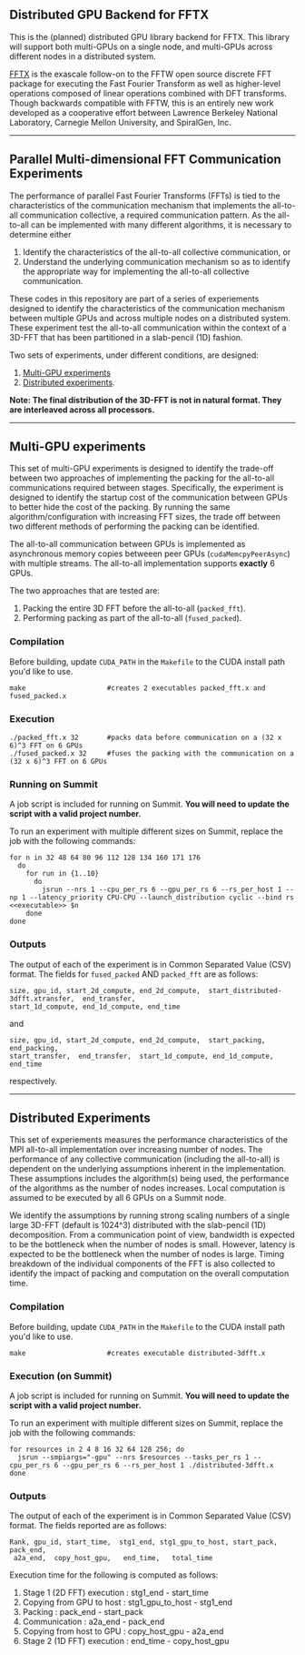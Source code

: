 Distributed GPU Backend for FFTX 
---
This is the (planned) distributed GPU library backend for FFTX. This
library will support both multi-GPUs on a single node, and multi-GPUs
across different nodes in a distributed system.

[FFTX](http://spiral.net/doc/fftx/introduction.html) is the exascale follow-on to the FFTW open source discrete FFT
package for executing the Fast Fourier Transform as well as
higher-level operations composed of linear operations combined with
DFT transforms. Though backwards compatible with FFTW, this is an
entirely new work developed as a cooperative effort between Lawrence
Berkeley National Laboratory, Carnegie Mellon University, and
SpiralGen, Inc.

---

## Parallel Multi-dimensional FFT Communication Experiments

The performance of parallel Fast Fourier Transforms (FFTs) is tied to
the characteristics of the communication mechanism that implements the
all-to-all communication collective, a required communication
pattern. As the all-to-all can be implemented with many different
algorithms, it is necessary to determine either 
1. Identify the characteristics of the all-to-all collective communication, or
2. Understand the underlying communication mechanism so as to identify the 
appropriate way for implementing the all-to-all collective communication.

These codes in this repository are part of a series of experiements
designed to identify the characteristics of the communication
mechanism between multiple GPUs and across multiple nodes on a
distributed system. These experiment test the all-to-all communication
within the context of a 3D-FFT that has been partitioned in a
slab-pencil (1D) fashion. 

Two sets of experiments, under different conditions, are designed:

1. [Multi-GPU experiments](#multi-gpu-experiments)
2. [Distributed experiments](#distributed-experiments).


**Note: The final distribution of the 3D-FFT is not in natural format. They are
interleaved across all processors.**

---

## Multi-GPU experiments

This set of multi-GPU experiments is designed to identify the
trade-off between two approaches of implementing the packing for the
all-to-all communications required between stages.  Specifically, the
experiment is designed to identify the startup cost of the
communication between GPUs to better hide the cost of the packing. By
running the same algorithm/configuration with increasing FFT sizes,
the trade off between two different methods of performing the packing
can be identified.

The all-to-all communication between GPUs is implemented as
asynchronous memory copies betweeen peer GPUs
(``cudaMemcpyPeerAsync``) with multiple streams. The all-to-all
implementation supports **exactly** 6 GPUs.

The two approaches that are tested are:
1. Packing the entire 3D FFT before the all-to-all (``packed_fft``).
2. Performing packing as part of the all-to-all (``fused_packed``).

### Compilation
Before building, update `CUDA_PATH` in the `Makefile` to the CUDA install path you'd like to use.
```
make                    #creates 2 executables packed_fft.x and fused_packed.x
```

### Execution
```
./packed_fft.x 32       #packs data before communication on a (32 x 6)^3 FFT on 6 GPUs
./fused_packed.x 32     #fuses the packing with the communication on a (32 x 6)^3 FFT on 6 GPUs
```		
### Running on Summit
A job script is included for running on Summit. **You will need to update the script with a valid project number.** 

To run an experiment with multiple different sizes on Summit, replace the job with the following commands:
```
for n in 32 48 64 80 96 112 128 134 160 171 176
  do
    for run in {1..10}
      do
        jsrun --nrs 1 --cpu_per_rs 6 --gpu_per_rs 6 --rs_per_host 1 --np 1 --latency_priority CPU-CPU --launch_distribution cyclic --bind rs <<executable>> $n
    done
done
``` 

### Outputs
The output of each of the experiment is in Common Separated Value (CSV) format. The 
fields for ``fused_packed`` AND ``packed_fft`` are as follows:
```distributed-3dfft.x
size, gpu_id, start_2d_compute, end_2d_compute,  start_distributed-3dfft.xtransfer,  end_transfer,  
start_1d_compute, end_1d_compute, end_time
```
and 
```
size, gpu_id, start_2d_compute, end_2d_compute,  start_packing, end_packing, 
start_transfer,  end_transfer,  start_1d_compute, end_1d_compute, end_time
```
respectively.

---

## Distributed Experiments

This set of experiements measures the performance characteristics of
the MPI all-to-all implementation over increasing number of nodes. The
performance of any collective communication (including the all-to-all)
is dependent on the underlying assumptions inherent in the
implementation. These assumptions includes the algorithm(s) being
used, the performance of the algorithms as the number of nodes
increases. Local computation is assumed to be executed by all 6 GPUs
on a Summit node.

We identify the assumptions by running strong scaling numbers of a
single large 3D-FFT (default is 1024^3) distributed with the
slab-pencil (1D) decomposition. From a communication point of view,
bandwidth is expected to be the bottleneck when the number of nodes is
small. However, latency is expected to be the bottleneck when the
number of nodes is large. Timing breakdown of the individual
components of the FFT is also collected to identify the impact of
packing and computation on the overall computation time.

### Compilation
Before building, update `CUDA_PATH` in the `Makefile` to the CUDA install path you'd like to use.
``` 
make                    #creates executable distributed-3dfft.x
```

### Execution (on Summit)
A job script is included for running on Summit. **You will need to update the script with a valid project number.** 

To run an experiment with multiple different sizes on Summit, replace the job with the following commands:
```
for resources in 2 4 8 16 32 64 128 256; do
  jsrun --smpiargs="-gpu" --nrs $resources --tasks_per_rs 1 --cpu_per_rs 6 --gpu_per_rs 6 --rs_per_host 1 ./distributed-3dfft.x
done
```

### Outputs
The output of each of the experiment is in Common Separated Value (CSV) format. The fields reported
are as follows:
```
Rank, gpu_id, start_time,  stg1_end, stg1_gpu_to_host, start_pack, pack_end,
 a2a_end,  copy_host_gpu,   end_time,   total_time
```
Execution time for the following is computed as follows:
1. Stage 1 (2D FFT) execution : stg1_end - start_time
2. Copying from GPU to host   : stg1_gpu_to_host - stg1_end
3. Packing                    : pack_end - start_pack
4. Communication              : a2a_end - pack_end
5. Copying from host to GPU   : copy_host_gpu - a2a_end
6. Stage 2 (1D FFT) execution : end_time - copy_host_gpu
